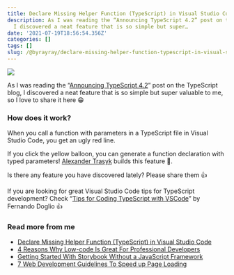 ```yaml
---
title: Declare Missing Helper Function (TypeScript) in Visual Studio Code
description: As I was reading the “Announcing TypeScript 4.2” post on the TypeScript blog,
  I discovered a neat feature that is so simple but super…
date: '2021-07-19T18:56:54.356Z'
categories: []
tags: []
slug: /@byrayray/declare-missing-helper-function-typescript-in-visual-studio-code-c058ea72de8d
---
```


![](/images/1__ub5GtlmpgTxRa1Jvz3fYgw.gif)

As I was reading the “[Announcing TypeScript 4.2](https://devblogs.microsoft.com/typescript/announcing-typescript-4-2/)” post on the TypeScript blog, I discovered a neat feature that is so simple but super valuable to me, so I love to share it here 😁

### How does it work?

When you call a function with parameters in a TypeScript file in Visual Studio Code, you get an ugly red line.

If you click the yellow balloon, you can generate a function declaration with typed parameters! [Alexander Trasyk](https://github.com/a-tarasyuk) builds this feature 💪.

Is there any feature you have discovered lately? Please share them 👍

If you are looking for great Visual Studio Code tips for TypeScript development? Check “[Tips for Coding TypeScript with VSCode](https://blog.bitsrc.io/tips-for-coding-typescript-with-vscode-1e56eb54f247)” by Fernando Doglio 👍

### Read more from me

*   [Declare Missing Helper Function (TypeScript) in Visual Studio Code](https://medium.com/dev-together/declare-missing-helper-function-typescript-in-visual-studio-code-c058ea72de8d)
*   [4 Reasons Why Low-code Is Great For Professional Developers](https://javascript.plainenglish.io/4-reasons-why-low-code-is-great-for-professional-developers-f374c3ba4182)
*   [Getting Started With Storybook Without a JavaScript Framework](https://betterprogramming.pub/getting-started-with-storybook-without-a-javascript-framework-c2968d3f3d9f)
*   [7 Web Development Guidelines To Speed up Page Loading](https://betterprogramming.pub/7-web-development-guidelines-to-speed-up-page-loading-e8f0e13a53b)